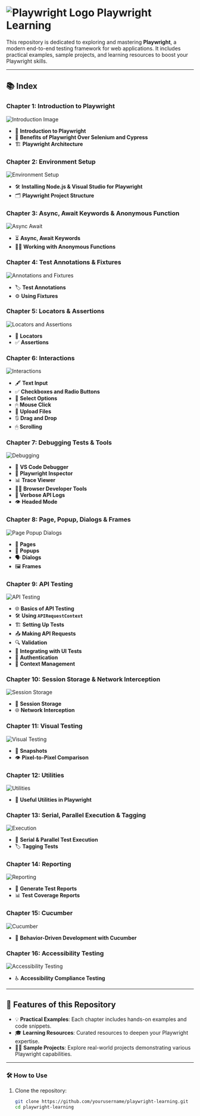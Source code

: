 # ![Playwright Logo](https://user-images.githubusercontent.com/73263332/155241193-d44cbaaa-cc22-4a8d-9292-185ecf1c9928.png) Playwright Learning

This repository is dedicated to exploring and mastering **Playwright**, a modern end-to-end testing framework for web applications. It includes practical examples, sample projects, and learning resources to boost your Playwright skills.

---

## 📚 Index

### Chapter 1: Introduction to Playwright
![Introduction Image](https://user-images.githubusercontent.com/12345678/introduction-image.png)
- 🚀 **Introduction to Playwright**
- 🔄 **Benefits of Playwright Over Selenium and Cypress**
- 🏗️ **Playwright Architecture**

### Chapter 2: Environment Setup
![Environment Setup](https://user-images.githubusercontent.com/12345678/setup.png)
- 🛠 **Installing Node.js & Visual Studio for Playwright**
- 🗂 **Playwright Project Structure**

### Chapter 3: Async, Await Keywords & Anonymous Function
![Async Await](https://user-images.githubusercontent.com/12345678/async-await.png)
- ⏳ **Async, Await Keywords**
- 🕵️‍♂️ **Working with Anonymous Functions**

### Chapter 4: Test Annotations & Fixtures
![Annotations and Fixtures](https://user-images.githubusercontent.com/12345678/fixtures.png)
- 🏷 **Test Annotations**
- ⚙️ **Using Fixtures**

### Chapter 5: Locators & Assertions
![Locators and Assertions](https://user-images.githubusercontent.com/12345678/locators-assertions.png)
- 📍 **Locators**
- ✅ **Assertions**

### Chapter 6: Interactions
![Interactions](https://user-images.githubusercontent.com/12345678/interactions.png)
- 🖋 **Text Input**
- ✅ **Checkboxes and Radio Buttons**
- 🔽 **Select Options**
- 🖱 **Mouse Click**
- 📁 **Upload Files**
- 🔃 **Drag and Drop**
- 🖱 **Scrolling**

### Chapter 7: Debugging Tests & Tools 
![Debugging](https://user-images.githubusercontent.com/12345678/debugging-tools.png)
- 🐞 **VS Code Debugger**
- 🔎 **Playwright Inspector**
- 📊 **Trace Viewer**
- 🧑‍💻 **Browser Developer Tools**
- 📜 **Verbose API Logs**
- 👁 **Headed Mode**

### Chapter 8: Page, Popup, Dialogs & Frames
![Page Popup Dialogs](https://user-images.githubusercontent.com/12345678/page-dialogs.png)
- 📄 **Pages**
- 🔔 **Popups**
- 🗣 **Dialogs**
- 🖼 **Frames**

### Chapter 9: API Testing
![API Testing](https://user-images.githubusercontent.com/12345678/api-testing.png)
- 🌐 **Basics of API Testing**
- 🛠 **Using `APIRequestContext`**
- 🏗 **Setting Up Tests**
- 📤 **Making API Requests**
- 🔍 **Validation**
- 🧩 **Integrating with UI Tests**
- 🔑 **Authentication**
- 📂 **Context Management**

### Chapter 10: Session Storage & Network Interception
![Session Storage](https://user-images.githubusercontent.com/12345678/session-storage.png)
- 💾 **Session Storage**
- 🌐 **Network Interception**

### Chapter 11: Visual Testing
![Visual Testing](https://user-images.githubusercontent.com/12345678/visual-testing.png)
- 📸 **Snapshots**
- 👁 **Pixel-to-Pixel Comparison**

### Chapter 12: Utilities
![Utilities](https://user-images.githubusercontent.com/12345678/utilities.png)
- 🧰 **Useful Utilities in Playwright**

### Chapter 13: Serial, Parallel Execution & Tagging
![Execution](https://user-images.githubusercontent.com/12345678/execution.png)
- 🔀 **Serial & Parallel Test Execution**
- 🏷 **Tagging Tests**

### Chapter 14: Reporting
![Reporting](https://user-images.githubusercontent.com/12345678/reporting.png)
- 📝 **Generate Test Reports**
- 📊 **Test Coverage Reports**

### Chapter 15: Cucumber
![Cucumber](https://user-images.githubusercontent.com/12345678/cucumber.png)
- 🥒 **Behavior-Driven Development with Cucumber**

### Chapter 16: Accessibility Testing
![Accessibility Testing](https://user-images.githubusercontent.com/12345678/accessibility-testing.png)
- ♿ **Accessibility Compliance Testing**

---

## 🌟 Features of this Repository
- 💡 **Practical Examples**: Each chapter includes hands-on examples and code snippets.
- 🎓 **Learning Resources**: Curated resources to deepen your Playwright expertise.
- 🧑‍💻 **Sample Projects**: Explore real-world projects demonstrating various Playwright capabilities.

---

### 🛠 How to Use
1. Clone the repository:
   ```bash
   git clone https://github.com/yourusername/playwright-learning.git
   cd playwright-learning
